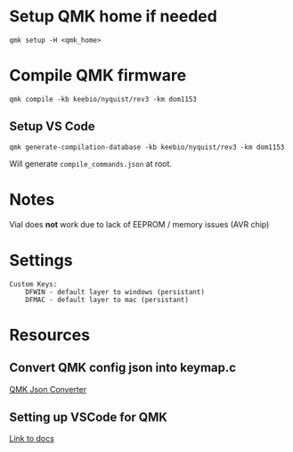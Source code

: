 # Setup QMK home if needed

`qmk setup -H <qmk_home>`

# Compile QMK firmware

`qmk compile -kb keebio/nyquist/rev3 -km dom1153`

## Setup VS Code

`qmk generate-compilation-database -kb keebio/nyquist/rev3 -km dom1153`

Will generate `compile_commands.json` at root.

# Notes

Vial does **not** work due to lack of EEPROM / memory issues (AVR chip)

# Settings

```
Custom Keys:
    DFWIN - default layer to windows (persistant)
    DFMAC - default layer to mac (persistant)
```

# Resources

## Convert QMK config json into keymap.c

[QMK Json Converter](https://jhelvy.shinyapps.io/qmkjsonconverter/)

## Setting up VSCode for QMK

[Link to docs](../../../../../docs/other_vscode.md)
